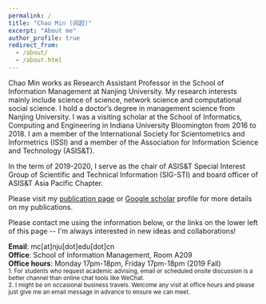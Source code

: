 ```yaml
---
permalink: /
title: "Chao Min (闵超)"
excerpt: "About me"
author_profile: true
redirect_from: 
  - /about/
  - /about.html
---
```


Chao Min works as Research Assistant Professor in the School of Information Management at Nanjing University. My research interests mainly include science of science, network science and computational social science. I hold a doctor’s degree in management science from Nanjing University. I was a visiting scholar at the School of Informatics, Computing and Engineering in Indiana University Bloomington from 2016 to 2018. I am a member of the International Society for Scientometrics and Informetrics (ISSI) and a member of the Association for Information Science and Technology (ASIS&T).  

In the term of 2019-2020, I serve as the chair of ASIS&T Special Interest Group of Scientific and Technical Information (SIG-STI) and board officer of ASIS&T Asia Pacific Chapter.  

Please visit my [publication page](https://min-chao.github.io/_pages/publications/) or [Google scholar](https://scholar.google.com/citations?hl=en&user=koEywhsAAAAJ) profile for more details on my publications.  

Please contact me using the information below, or the links on the lower left of this page -- I'm always interested in new ideas and collaborations!  

**Email**: mc[at]nju[dot]edu[dot]cn  
**Office**: School of Information Management, Room A209  
**Office hours**: Monday 17pm-18pm, Friday 17pm-18pm (2019 Fall)  
<small>1. For students who request academic advising, email or scheduled onsite discussion is a better channel than online chat tools like WeChat.</small>  
<small>2. I might be on occasional business travels. Welcome any visit at office hours and please just give me an email message in advance to ensure we can meet.</small>  

<center>
      <!--<div id="clustrmaps-widget" align="center" ></div><script type="text/javascript">var _clustrmaps = {'url' : 'http://mdekauwe.github.io/', 'user' : 1144720, 'server' : '3', 'id' : 'clustrmaps-widget', 'version' : 1, 'date' : '2014-05-30', 'lang' : 'en', 'corners' : 'square' };(function (){ var s = document.createElement('script'); s.type = 'text/javascript'; s.async = true; s.src = 'http://www3.clustrmaps.com/counter/map.js'; var x = document.getElementsByTagName('script')[0]; x.parentNode.insertBefore(s, x);})();</script><noscript><a href="http://www3.clustrmaps.com/user/5ea117790"><img src="http://www3.clustrmaps.com/stats/maps-no_clusters/mdekauwe.github.io--thumb.jpg" alt="Locations of visitors to this page" /></a></noscript> -->
      <!--<div id="clustrmaps-widget" align="center" ></div><script type="text/javascript">var _clustrmaps = {'url' : 'https://sites.google.com/site/mdekauwe/', 'user' : 1121020, 'server' : '2', 'id' : 'clustrmaps-widget', 'version' : 1, 'date' : '2014-05-30', 'lang' : 'en', 'corners' : 'square' };(function (){ var s = document.createElement('script'); s.type = 'text/javascript'; s.async = true; s.src = 'http://www2.clustrmaps.com/counter/map.js'; var x = document.getElementsByTagName('script')[0]; x.parentNode.insertBefore(s, x);})();</script><noscript><a href="http://www2.clustrmaps.com/user/a99111afc"><img src="http://www2.clustrmaps.com/stats/maps-no_clusters/https---sites.google.com-site-mdekauwe--thumb.jpg" alt="Locations of visitors to this page" /></a></noscript> -->
      <script type="text/javascript" id="clustrmaps" src="//cdn.clustrmaps.com/map_v2.js?u=ucht&d=aPco3MWa80OUX4PipZdxfDGoBfQziq50CLbq759xSls"></script>
</center>

<center>
<script type="text/javascript" id="clustrmaps" src="//cdn.clustrmaps.com/map_v2.js?d=R_jX8VBZ0VOhrOvxXZ_ZTIgKn7Fxg_Vb1piiI5xolhc&cl=ffffff&w=a"></script>
</center>


